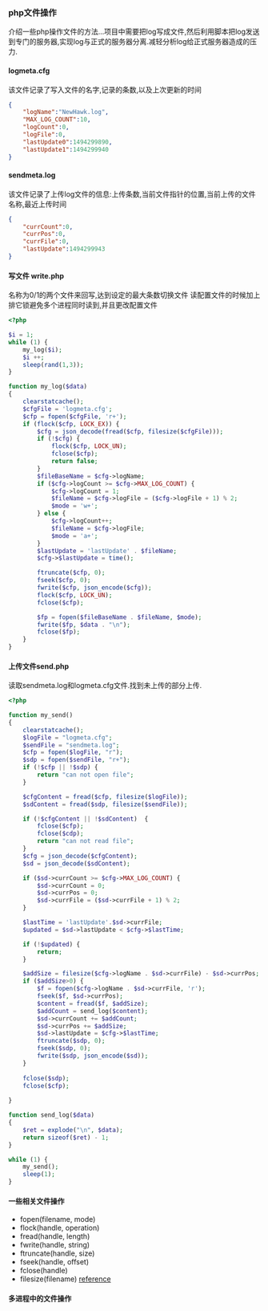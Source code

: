 ### php文件操作

介绍一些php操作文件的方法...项目中需要把log写成文件,然后利用脚本把log发送到专门的服务器,实现log与正式的服务器分离.减轻分析log给正式服务器造成的压力.

#### logmeta.cfg
该文件记录了写入文件的名字,记录的条数,以及上次更新的时间

```json
{
    "logName":"NewHawk.log",
    "MAX_LOG_COUNT":10,
    "logCount":0,
    "logFile":0,
    "lastUpdate0":1494299890,
    "lastUpdate1":1494299940
}
```

#### sendmeta.log
该文件记录了上传log文件的信息:上传条数,当前文件指针的位置,当前上传的文件名称,最近上传时间
```json
{
    "currCount":0,
    "currPos":0,
    "currFile":0,
    "lastUpdate":1494299943
}
```

#### 写文件 write.php
名称为0/1的两个文件来回写,达到设定的最大条数切换文件
读配置文件的时候加上排它锁避免多个进程同时读到,并且更改配置文件

```php
<?php

$i = 1;
while (1) {
    my_log($i);
    $i ++;
    sleep(rand(1,3));
}

function my_log($data)
{
    clearstatcache();
    $cfgFile = 'logmeta.cfg';
    $cfp = fopen($cfgFile, 'r+');
    if (flock($cfp, LOCK_EX)) {
        $cfg = json_decode(fread($cfp, filesize($cfgFile)));
        if (!$cfg) {
            flock($cfp, LOCK_UN);
            fclose($cfp);
            return false;
        }
        $fileBaseName = $cfg->logName;
        if ($cfg->logCount >= $cfg->MAX_LOG_COUNT) {
            $cfg->logCount = 1;
            $fileName = $cfg->logFile = ($cfg->logFile + 1) % 2;
            $mode = 'w+';
        } else {
            $cfg->logCount++;
            $fileName = $cfg->logFile;
            $mode = 'a+';
        }
        $lastUpdate = 'lastUpdate' . $fileName;
        $cfg->$lastUpdate = time();

        ftruncate($cfp, 0);
        fseek($cfp, 0);
        fwrite($cfp, json_encode($cfg));
        flock($cfp, LOCK_UN);
        fclose($cfp);

        $fp = fopen($fileBaseName . $fileName, $mode);
        fwrite($fp, $data . "\n");
        fclose($fp);
    }
}
```

#### 上传文件send.php

读取sendmeta.log和logmeta.cfg文件.找到未上传的部分上传.

```php
<?php

function my_send()
{
    clearstatcache();
    $logFile = "logmeta.cfg";
    $sendFile = "sendmeta.log";
    $cfp = fopen($logFile, "r");
    $sdp = fopen($sendFile, "r+");
    if (!$cfp || !$sdp) {
        return "can not open file";
    }

    $cfgContent = fread($cfp, filesize($logFile));
    $sdContent = fread($sdp, filesize($sendFile));

    if (!$cfgContent || !$sdContent)  {
        fclose($cfp);
        fclose($cdp);
        return "can not read file";
    }
    $cfg = json_decode($cfgContent);
    $sd = json_decode($sdContent);

    if ($sd->currCount >= $cfg->MAX_LOG_COUNT) {
        $sd->currCount = 0;
        $sd->currPos = 0;
        $sd->currFile = ($sd->currFile + 1) % 2;
    }

    $lastTime = 'lastUpdate'.$sd->currFile;
    $updated = $sd->lastUpdate < $cfg->$lastTime;

    if (!$updated) {
        return;
    }

    $addSize = filesize($cfg->logName . $sd->currFile) - $sd->currPos;
    if ($addSize>0) {
        $f = fopen($cfg->logName . $sd->currFile, 'r');
        fseek($f, $sd->currPos);
        $content = fread($f, $addSize);
        $addCount = send_log($content);
        $sd->currCount += $addCount;
        $sd->currPos += $addSize;
        $sd->lastUpdate = $cfg->$lastTime;
        ftruncate($sdp, 0);
        fseek($sdp, 0);
        fwrite($sdp, json_encode($sd));
    }
    
    fclose($sdp);
    fclose($cfp);
    
}

function send_log($data)
{
    $ret = explode("\n", $data);
    return sizeof($ret) - 1;
}

while (1) {
    my_send();
    sleep(1);
}
```

#### 一些相关文件操作
* fopen(filename, mode)
* flock(handle, operation)
* fread(handle, length)
* fwrite(handle, string)
* ftruncate(handle, size)
* fseek(handle, offset)
* fclose(handle)
* filesize(filename)
[reference](http://php.net/manual/zh/function.fopen.php/)

#### 多进程中的文件操作

